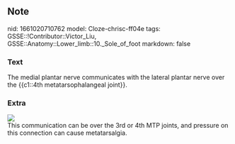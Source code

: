 ## Note
nid: 1661020710762
model: Cloze-chrisc-ff04e
tags: GSSE::!Contributor::Victor_Liu, GSSE::Anatomy::Lower_limb::10._Sole_of_foot
markdown: false

### Text
The medial plantar nerve communicates with the lateral plantar nerve over the {{c1::4th metatarsophalangeal joint}}.

### Extra
<img src="paste-1434cc170ca5f486ee6c00daa44f8bf454376b3c.jpg">
<div>
  This communication can be over the 3rd or 4th MTP joints, and
  pressure on this connection can cause metatarsalgia.
</div>

